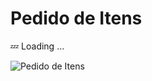 # Pedido de Itens
💤 Loading ...

![Pedido de Itens](https://user-images.githubusercontent.com/48991604/149389639-dbeda45d-dbb0-4e90-85d8-9b0915da9636.JPEG)
